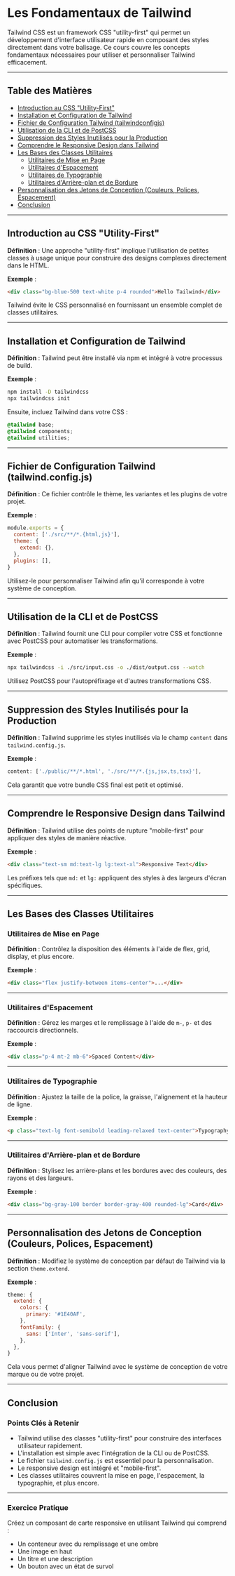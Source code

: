 
# Les Fondamentaux de Tailwind

Tailwind CSS est un framework CSS "utility-first" qui permet un développement d'interface utilisateur rapide en composant des styles directement dans votre balisage. Ce cours couvre les concepts fondamentaux nécessaires pour utiliser et personnaliser Tailwind efficacement.

---

## Table des Matières

- [Introduction au CSS "Utility-First"](#introduction-au-css-utility-first)
- [Installation et Configuration de Tailwind](#installation-et-configuration-de-tailwind)
- [Fichier de Configuration Tailwind (tailwindconfigjs)](#fichier-de-configuration-tailwind-tailwindconfigjs)
- [Utilisation de la CLI et de PostCSS](#utilisation-de-la-cli-et-de-postcss)
- [Suppression des Styles Inutilisés pour la Production](#suppression-des-styles-inutilisés-pour-la-production)
- [Comprendre le Responsive Design dans Tailwind](#comprendre-le-responsive-design-dans-tailwind)
- [Les Bases des Classes Utilitaires](#les-bases-des-classes-utilitaires)
  - [Utilitaires de Mise en Page](#utilitaires-de-mise-en-page)
  - [Utilitaires d'Espacement](#utilitaires-d-espacement)
  - [Utilitaires de Typographie](#utilitaires-de-typographie)
  - [Utilitaires d'Arrière-plan et de Bordure](#utilitaires-d-arriere-plan-et-de-bordure)
- [Personnalisation des Jetons de Conception (Couleurs, Polices, Espacement)](#personnalisation-des-jetons-de-conception-couleurs-polices-espacement)
- [Conclusion](#conclusion)

---

## Introduction au CSS "Utility-First"

**Définition** : Une approche "utility-first" implique l'utilisation de petites classes à usage unique pour construire des designs complexes directement dans le HTML.

**Exemple** :
```html
<div class="bg-blue-500 text-white p-4 rounded">Hello Tailwind</div>
```

Tailwind évite le CSS personnalisé en fournissant un ensemble complet de classes utilitaires.

---

## Installation et Configuration de Tailwind

**Définition** : Tailwind peut être installé via npm et intégré à votre processus de build.

**Exemple** :
```bash
npm install -D tailwindcss
npx tailwindcss init
```

Ensuite, incluez Tailwind dans votre CSS :
```css
@tailwind base;
@tailwind components;
@tailwind utilities;
```

---

## Fichier de Configuration Tailwind (tailwind.config.js)

**Définition** : Ce fichier contrôle le thème, les variantes et les plugins de votre projet.

**Exemple** :
```js
module.exports = {
  content: ['./src/**/*.{html,js}'],
  theme: {
    extend: {},
  },
  plugins: [],
}
```

Utilisez-le pour personnaliser Tailwind afin qu'il corresponde à votre système de conception.

---

## Utilisation de la CLI et de PostCSS

**Définition** : Tailwind fournit une CLI pour compiler votre CSS et fonctionne avec PostCSS pour automatiser les transformations.

**Exemple** :
```bash
npx tailwindcss -i ./src/input.css -o ./dist/output.css --watch
```

Utilisez PostCSS pour l'autopréfixage et d'autres transformations CSS.

---

## Suppression des Styles Inutilisés pour la Production

**Définition** : Tailwind supprime les styles inutilisés via le champ `content` dans `tailwind.config.js`.

**Exemple** :
```js
content: ['./public/**/*.html', './src/**/*.{js,jsx,ts,tsx}'],
```

Cela garantit que votre bundle CSS final est petit et optimisé.

---

## Comprendre le Responsive Design dans Tailwind

**Définition** : Tailwind utilise des points de rupture "mobile-first" pour appliquer des styles de manière réactive.

**Exemple** :
```html
<div class="text-sm md:text-lg lg:text-xl">Responsive Text</div>
```

Les préfixes tels que `md:` et `lg:` appliquent des styles à des largeurs d'écran spécifiques.

---

## Les Bases des Classes Utilitaires

### Utilitaires de Mise en Page

**Définition** : Contrôlez la disposition des éléments à l'aide de flex, grid, display, et plus encore.

**Exemple** :
```html
<div class="flex justify-between items-center">...</div>
```

---

### Utilitaires d'Espacement

**Définition** : Gérez les marges et le remplissage à l'aide de `m-`, `p-` et des raccourcis directionnels.

**Exemple** :
```html
<div class="p-4 mt-2 mb-6">Spaced Content</div>
```

---

### Utilitaires de Typographie

**Définition** : Ajustez la taille de la police, la graisse, l'alignement et la hauteur de ligne.

**Exemple** :
```html
<p class="text-lg font-semibold leading-relaxed text-center">Typography</p>
```

---

### Utilitaires d'Arrière-plan et de Bordure

**Définition** : Stylisez les arrière-plans et les bordures avec des couleurs, des rayons et des largeurs.

**Exemple** :
```html
<div class="bg-gray-100 border border-gray-400 rounded-lg">Card</div>
```

---

## Personnalisation des Jetons de Conception (Couleurs, Polices, Espacement)

**Définition** : Modifiez le système de conception par défaut de Tailwind via la section `theme.extend`.

**Exemple** :
```js
theme: {
  extend: {
    colors: {
      primary: '#1E40AF',
    },
    fontFamily: {
      sans: ['Inter', 'sans-serif'],
    },
  },
}
```

Cela vous permet d'aligner Tailwind avec le système de conception de votre marque ou de votre projet.

---

## Conclusion

### Points Clés à Retenir

- Tailwind utilise des classes "utility-first" pour construire des interfaces utilisateur rapidement.
- L'installation est simple avec l'intégration de la CLI ou de PostCSS.
- Le fichier `tailwind.config.js` est essentiel pour la personnalisation.
- Le responsive design est intégré et "mobile-first".
- Les classes utilitaires couvrent la mise en page, l'espacement, la typographie, et plus encore.

---

### Exercice Pratique

Créez un composant de carte responsive en utilisant Tailwind qui comprend :
- Un conteneur avec du remplissage et une ombre
- Une image en haut
- Un titre et une description
- Un bouton avec un état de survol
